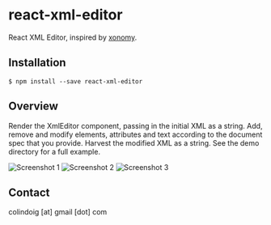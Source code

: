 # react-xml-editor

React XML Editor, inspired by [xonomy](https://github.com/michmech/xonomy).

## Installation

    $ npm install --save react-xml-editor

## Overview

Render the XmlEditor component, passing in the initial XML as a string.  Add, remove and modify elements, attributes and text according to the document spec that you provide.  Harvest the modified XML as a string.  See the demo directory for a full example. 

![Screenshot 1](https://raw.githubusercontent.com/captain-igloo/react-xml-editor/master/doc/screenshot1.png)
![Screenshot 2](https://raw.githubusercontent.com/captain-igloo/react-xml-editor/master/doc/screenshot2.png)
![Screenshot 3](https://raw.githubusercontent.com/captain-igloo/react-xml-editor/master/doc/screenshot3.png)

## Contact

colindoig [at] gmail [dot] com
